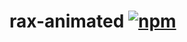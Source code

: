 # rax-animated [![npm](https://img.shields.io/npm/v/rax-animated.svg)](https://www.npmjs.com/package/rax-animated)

